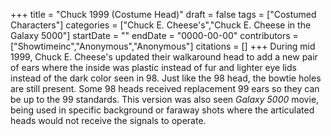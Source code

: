 +++
title = "Chuck 1999 (Costume Head)"
draft = false
tags = ["Costumed Characters"]
categories = ["Chuck E. Cheese's","Chuck E. Cheese in the Galaxy 5000"]
startDate = ""
endDate = "0000-00-00"
contributors = ["Showtimeinc","Anonymous","Anonymous"]
citations = []
+++
During mid 1999, Chuck E. Cheese's updated their walkaround head to add a new pair of ears where the inside was plastic instead of fur and lighter eye lids instead of the dark color seen in 98. Just like the 98 head, the bowtie holes are still present. Some 98 heads received replacement 99 ears so they can be up to the 99 standards.
This version was also seen *Galaxy 5000* movie, being used in specific background or faraway shots where the articulated heads would not receive the signals to operate.
